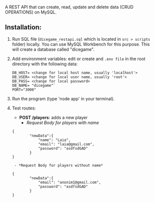 A REST API that can create, read, update and delete data (CRUD OPERATIONS) on MySQL.

## Installation:
1. Run SQL file (`dicegame_restapi.sql` which is located in `src > scripts` folder) locally. You can use MySQL Workbench for this purpose. This will create a database called "dicegame".
2. Add environment variables: edit or create and `.env file` in the root directory with the following data:

     ```
     DB_HOST= <change for local host name, usually 'localhost'>
     DB_USER= <change for local user name, usually 'root'>
     DB_PASS= <change for local password>
     DB_NAME= "dicegame"`
     PORT="3000"
     ``` 
  
3. Run the program (type 'node app' in your terminal).

4. Test routes:

    - **POST /players**:
        adds a new player
        - *Request Body for players with name*
    ```
    {
            "newData":{
                "name": "Laia",
                "email": "laia@gmail.com",
                "password": "asdfsdGAD"
            }
    }
    ```

        - *Request Body for players without name*
    ```
    {
            "newData":{
                "email": "anonim1@gmail.com",
                "password": "asdfsdGAD"
            }
    }
    ```
